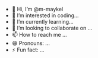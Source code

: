 - 👋 Hi, I’m @m-maykel
- 👀 I’m interested in coding...
- 🌱 I’m currently learning...
- 💞️ I’m looking to collaborate on ...
- 📫 How to reach me ...
- 😄 Pronouns: ...
- ⚡ Fun fact: ...

<!---
m-maykel/m-maykel is a ✨ special ✨ repository because its `README.md` (this file) appears on your GitHub profile.
You can click the Preview link to take a look at your changes.
--->
